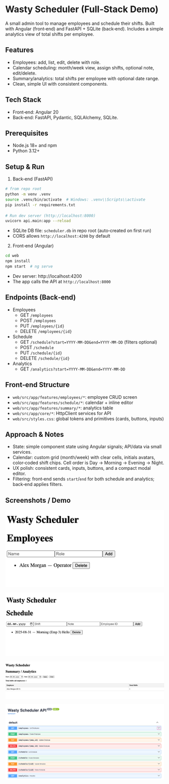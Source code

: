 # Wasty Scheduler (Full‑Stack Demo)

A small admin tool to manage employees and schedule their shifts. Built with Angular (front‑end) and FastAPI + SQLite (back‑end). Includes a simple analytics view of total shifts per employee.

## Features

- Employees: add, list, edit, delete with role.
- Calendar scheduling: month/week view, assign shifts, optional note, edit/delete.
- Summary/analytics: total shifts per employee with optional date range.
- Clean, simple UI with consistent components.

## Tech Stack

- Front‑end: Angular 20
- Back‑end: FastAPI, Pydantic, SQLAlchemy, SQLite.

## Prerequisites

- Node.js 18+ and npm
- Python 3.12+

## Setup & Run

1. Back‑end (FastAPI)

```bash
# from repo root
python -m venv .venv
source .venv/bin/activate  # Windows: .venv\\Scripts\\activate
pip install -r requirements.txt

# Run dev server (http://localhost:8000)
uvicorn api.main:app --reload
```

- SQLite DB file: `scheduler.db` in repo root (auto‑created on first run)
- CORS allows `http://localhost:4200` by default

2. Front‑end (Angular)

```bash
cd web
npm install
npm start  # ng serve
```

- Dev server: http://localhost:4200
- The app calls the API at `http://localhost:8000`

## Endpoints (Back‑end)

- Employees
  - GET `/employees`
  - POST `/employees`
  - PUT `/employees/{id}`
  - DELETE `/employees/{id}`
- Schedule
  - GET `/schedule?start=YYYY-MM-DD&end=YYYY-MM-DD` (filters optional)
  - POST `/schedule`
  - PUT `/schedule/{id}`
  - DELETE `/schedule/{id}`
- Analytics
  - GET `/analytics?start=YYYY-MM-DD&end=YYYY-MM-DD`

## Front‑end Structure

- `web/src/app/features/employees/*`: employee CRUD screen
- `web/src/app/features/schedule/*`: calendar + inline editor
- `web/src/app/features/summary/*`: analytics table
- `web/src/app/core/*`: HttpClient services for API
- `web/src/styles.css`: global tokens and primitives (cards, buttons, inputs)

## Approach & Notes

- State: simple component state using Angular signals; API/data via small services.
- Calendar: custom grid (month/week) with clear cells, initials avatars, color‑coded shift chips. Cell order is Day → Morning → Evening → Night.
- UX polish: consistent cards, inputs, buttons, and a compact modal editor.
- Filtering: front‑end sends `start`/`end` for both schedule and analytics; back‑end applies filters.

## Screenshots / Demo

![employees-component-old](docs/screenshots/employees-component-old.png)

![schedule-component-old](docs/screenshots/schedule-component-old.png)

![summary-component-old](docs/screenshots/summary-component-old.png)

![api-docs](docs/screenshots/api-docs.png)
